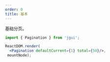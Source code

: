 ```yaml
---
order: 0
title: 基本
---
```


基础分页。

````jsx
import { Pagination } from 'jgui';

ReactDOM.render(
  <Pagination defaultCurrent={1} total={50}/>,
 mountNode);
````
